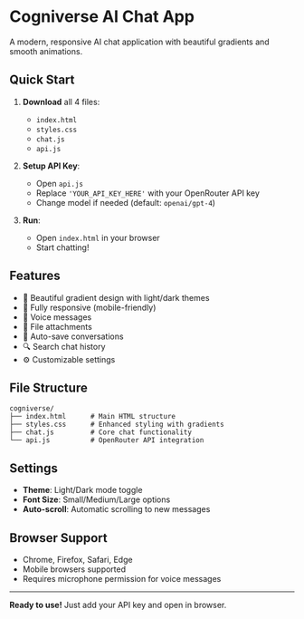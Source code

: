 # Cogniverse AI Chat App

A modern, responsive AI chat application with beautiful gradients and smooth animations.

## Quick Start

1. **Download** all 4 files:
   - `index.html`
   - `styles.css` 
   - `chat.js`
   - `api.js`

2. **Setup API Key**:
   - Open `api.js`
   - Replace `'YOUR_API_KEY_HERE'` with your OpenRouter API key
   - Change model if needed (default: `openai/gpt-4`)

3. **Run**:
   - Open `index.html` in your browser
   - Start chatting!

## Features

- 🎨 Beautiful gradient design with light/dark themes
- 📱 Fully responsive (mobile-friendly)
- 🎤 Voice messages
- 📎 File attachments
- 💾 Auto-save conversations
- 🔍 Search chat history
- ⚙️ Customizable settings

## File Structure

```
cogniverse/
├── index.html      # Main HTML structure
├── styles.css      # Enhanced styling with gradients
├── chat.js         # Core chat functionality
└── api.js          # OpenRouter API integration
```

## Settings

- **Theme**: Light/Dark mode toggle
- **Font Size**: Small/Medium/Large options
- **Auto-scroll**: Automatic scrolling to new messages

## Browser Support

- Chrome, Firefox, Safari, Edge
- Mobile browsers supported
- Requires microphone permission for voice messages

---

**Ready to use!** Just add your API key and open in browser.